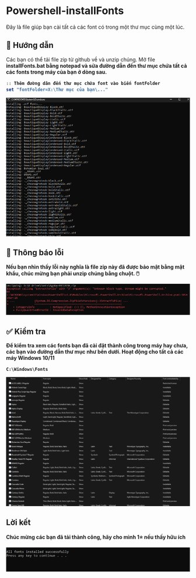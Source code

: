 # Powershell-installFonts
Đây là file giúp bạn cài tất cả các font có trong một thư mục cùng một lúc. 

## 🧾 Hướng dẫn
Các bạn có thể tải file zip từ github về và unzip chúng. Mở file <strong>installFonts.bat<strong> bằng notepad và sửa đường dẫn đến thư mục chứa tất cả các fonts trong máy của bạn ở dòng sau.

```powershell
:: Thêm đường dân đến thư mục chứa font vào biến fontFolder
set "fontFolder=X:\Thư mục của bạn\..."
```

![alt text](image.png)

## 📛 Thông báo lỗi
Nếu bạn nhìn thấy lỗi này nghĩa là file zip này đã được bảo mật bằng mật khẩu, chúc mừng bạn phải unzip chúng bằng chuột. 🖱️

![alt text](image-1.png)

## ✅ Kiểm tra 
Để kiểm tra xem các fonts bạn đã cài đặt thành công trong máy hay chưa, các bạn vào đường dẫn thư mục như bên dưới. Hoạt động cho tất cả các máy Windows 10/11

```
C:\Windows\Fonts
```

![alt text](image-2.png)

## Lời kết
Chúc mừng các bạn đã tải thành công, hãy cho mình 1⭐ nếu thấy hữu ích

![alt text](image-3.png)
